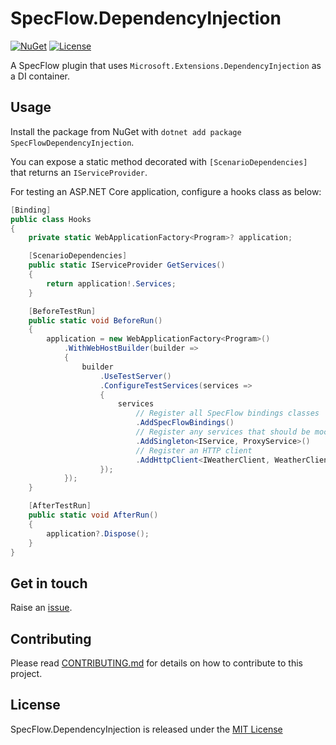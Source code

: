 # SpecFlow.DependencyInjection

[![NuGet](https://img.shields.io/nuget/v/SpecFlowDependencyInjection?style=for-the-badge)](https://www.nuget.org/packages/SpecFlowDependencyInjection) [![License](https://img.shields.io/github/license/robertcoltheart/specflow-dependency-injection?style=for-the-badge)](https://github.com/robertcoltheart/specflow-dependency-injection/blob/master/LICENSE)

A SpecFlow plugin that uses `Microsoft.Extensions.DependencyInjection` as a DI container.

## Usage
Install the package from NuGet with `dotnet add package SpecFlowDependencyInjection`.

You can expose a static method decorated with `[ScenarioDependencies]` that returns an `IServiceProvider`.

For testing an ASP.NET Core application, configure a hooks class as below:

```csharp
[Binding]
public class Hooks
{
    private static WebApplicationFactory<Program>? application;

    [ScenarioDependencies]
    public static IServiceProvider GetServices()
    {
        return application!.Services;
    }

    [BeforeTestRun]
    public static void BeforeRun()
    {
        application = new WebApplicationFactory<Program>()
            .WithWebHostBuilder(builder =>
            {
                builder
                    .UseTestServer()
                    .ConfigureTestServices(services =>
                    {
                        services
                            // Register all SpecFlow bindings classes
                            .AddSpecFlowBindings()
                            // Register any services that should be mocked
                            .AddSingleton<IService, ProxyService>()
                            // Register an HTTP client
                            .AddHttpClient<IWeatherClient, WeatherClient>();
                    });
            });
    }

    [AfterTestRun]
    public static void AfterRun()
    {
        application?.Dispose();
    }
}
```

## Get in touch
Raise an [issue](https://github.com/robertcoltheart/specflow-dependency-injection/issues).

## Contributing
Please read [CONTRIBUTING.md](CONTRIBUTING.md) for details on how to contribute to this project.

## License
SpecFlow.DependencyInjection is released under the [MIT License](LICENSE)

